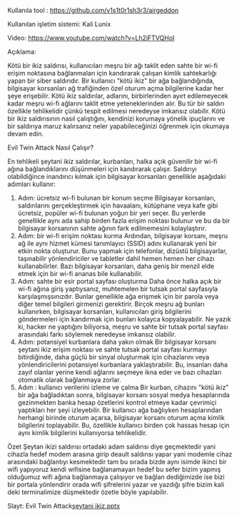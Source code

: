 Kullanıla tool : https://github.com/v1s1t0r1sh3r3/airgeddon

Kullanılan işletim sistemi: Kali Lunix

Video: https://www.youtube.com/watch?v=Lh2iFTVQHoI


Açıklama:

Kötü bir ikiz saldırısı, kullanıcıları meşru bir ağı taklit eden sahte bir wi-fi erişim noktasına bağlanmaları için kandırarak çalışan kimlik sahtekarlığı yapan bir siber saldırıdır. Bir kullanıcı "kötü ikiz" bir ağa bağlandığında, bilgisayar korsanları ağ trafiğinden özel oturum açma bilgilerine kadar her şeye erişebilir.
Kötü ikiz saldırılar, adlarını, birbirlerinden ayırt edilemeyecek kadar meşru wi-fi ağlarını taklit etme yeteneklerinden alır. Bu tür bir saldırı özellikle tehlikelidir çünkü tespit edilmesi neredeyse imkansız olabilir.
Kötü bir ikiz saldırısının nasıl çalıştığını, kendinizi korumaya yönelik ipuçlarını ve bir saldırıya maruz kalırsanız neler yapabileceğinizi öğrenmek için okumaya devam edin.

Evil Twin Attack Nasıl Çalışır?

En tehlikeli şeytani ikiz saldırılar, kurbanları, halka açık güvenilir bir wi-fi ağına bağlandıklarını düşünmeleri için kandırarak çalışır. Saldırıyı olabildiğince inandırıcı kılmak için bilgisayar korsanları genellikle aşağıdaki adımları kullanır:
1. Adım: ücretsiz wi-fi bulunan bir konum seçme
Bilgisayar korsanları, saldırılarını gerçekleştirmek için havaalanı, kütüphane veya kafe gibi ücretsiz, popüler wi-fi bulunan yoğun bir yeri seçer. Bu yerlerde genellikle aynı ada sahip birden fazla erişim noktası bulunur ve bu da bir bilgisayar korsanının sahte ağının fark edilmemesini kolaylaştırır.
2. Adım: bir wi-fi erişim noktası kurma
Ardından, bilgisayar korsanı, meşru ağ ile aynı hizmet kümesi tanımlayıcı (SSID) adını kullanarak yeni bir etkin nokta oluşturur. Bunu yapmak için telefonlar, dizüstü bilgisayarlar, taşınabilir yönlendiriciler ve tabletler dahil hemen hemen her cihazı kullanabilirler. Bazı bilgisayar korsanları, daha geniş bir menzil elde etmek için bir wi-fi ananas bile kullanabilir.
3. Adım: sahte bir esir portal sayfası oluşturma
Daha önce halka açık bir wi-fi ağına giriş yaptıysanız, muhtemelen bir tutsak portal sayfasıyla karşılaşmışsınızdır. Bunlar genellikle ağa erişmek için bir parola veya diğer temel bilgileri girmenizi gerektirir. Birçok meşru ağ bunları kullanırken, bilgisayar korsanları, kullanıcıları giriş bilgilerini göndermeleri için kandırmak için bunları kolayca kopyalayabilir. Ne yazık ki, hacker ne yaptığını biliyorsa, meşru ve sahte bir tutsak portal sayfası arasındaki farkı söylemek neredeyse imkansız olabilir.
4. Adım: potansiyel kurbanlara daha yakın olmak
Bir bilgisayar korsanı şeytani ikiz erişim noktası ve sahte tutsak portal sayfası kurmayı bitirdiğinde, daha güçlü bir sinyal oluşturmak için cihazlarını veya yönlendiricilerini potansiyel kurbanlara yaklaştırabilir. Bu, insanları daha zayıf olanlar yerine kendi ağlarını seçmeye ikna eder ve bazı cihazları otomatik olarak bağlanmaya zorlar.
5. Adım : kullanıcı verilerini izleme ve çalma
Bir kurban, cihazını "kötü ikiz" bir ağa bağladıktan sonra, bilgisayar korsanı sosyal medya hesaplarında gezinmekten banka hesap özetlerini kontrol etmeye kadar çevrimiçi yaptıkları her şeyi izleyebilir. Bir kullanıcı ağa bağlıyken hesaplarından herhangi birinde oturum açarsa, bilgisayar korsanı oturum açma kimlik bilgilerini toplayabilir. Bu, özellikle kullanıcı birden çok hassas hesap için aynı kimlik bilgilerini kullanıyorsa tehlikelidir.

Özet
Şeytan ikizi saldırısı ortadaki adam saldırısı diye geçmektedir yani cihazla hedef modem arasına girip deault saldırısı yapar yani modemle cihaz arasındaki bağlantıyı kesmektedir tam bu sırada bizde aynı isimde ikinci bir wifi yapıyoruz kendi wifisine bağlanamayan hedef bu sefer bizim yapmış olduğumuz wifi ağına bağlanmaya çalışıyor ve bağlan dediğimizde ise bizi bir portala yönlendirir orada wifi şifrelerini yazar ve yazdığı şifre bizim kali deki terminalimize düşmektedir özetle böyle yapılabilir. 

Slayt:
Evil Twin Attack[şeytani ikiz.pptx](https://github.com/Handblue/Evil-Twin-Attack/files/9351885/seytani.ikiz.pptx)
